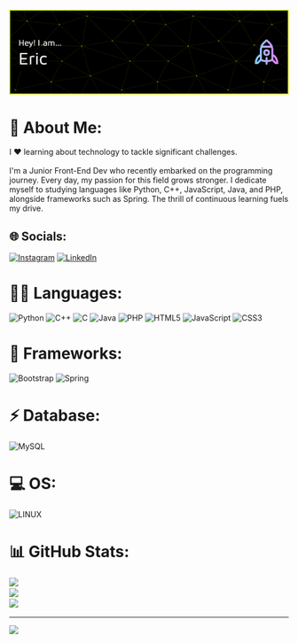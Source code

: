 ![Header](./header.png)

# 💫 About Me:
I ❤️ learning about technology to tackle significant challenges.<br><br>I'm a Junior Front-End Dev who recently embarked on the programming journey. Every day, my passion for this field grows stronger. I dedicate myself to studying languages like Python, C++, JavaScript, Java, and PHP, alongside frameworks such as Spring. The thrill of continuous learning fuels my drive.


## 🌐 Socials:
[![Instagram](https://img.shields.io/badge/Instagram-%23E4405F.svg?logo=Instagram&logoColor=white)](https://instagram.com/eric.peneres_15) [![LinkedIn](https://img.shields.io/badge/LinkedIn-%230077B5.svg?logo=linkedin&logoColor=white)](https://linkedin.com/in/eric-peneres-carneiro) 

# 👩‍💻 Languages:
![Python](https://img.shields.io/badge/python-3670A0?style=for-the-badge&logo=python&logoColor=ffdd54)
![C++](https://img.shields.io/badge/c++-%2300599C.svg?style=for-the-badge&logo=c%2B%2B&logoColor=white)
![C](https://img.shields.io/badge/c-%2300599C.svg?style=for-the-badge&logo=c&logoColor=white)
![Java](https://img.shields.io/badge/java-%23ED8B00.svg?style=for-the-badge&logo=java&logoColor=white)
![PHP](https://img.shields.io/badge/php-%23777BB4.svg?style=for-the-badge&logo=php&logoColor=white)
![HTML5](https://img.shields.io/badge/html5-%23E34F26.svg?style=for-the-badge&logo=html5&logoColor=white)
![JavaScript](https://img.shields.io/badge/javascript-%23323330.svg?style=for-the-badge&logo=javascript&logoColor=%23F7DF1E)
![CSS3](https://img.shields.io/badge/css3-%231572B6.svg?style=for-the-badge&logo=css3&logoColor=white)

# 🚀 Frameworks:
![Bootstrap](https://img.shields.io/badge/bootstrap-%23563D7C.svg?style=for-the-badge&logo=bootstrap&logoColor=white)
![Spring](https://img.shields.io/badge/spring-%236DB33F.svg?style=for-the-badge&logo=spring&logoColor=white)

# ⚡ Database:
![MySQL](https://img.shields.io/badge/mysql-%2300f.svg?style=for-the-badge&logo=mysql&logoColor=white)

# 💻 OS:
![LINUX](https://img.shields.io/badge/Linux-FCC624?style=for-the-badge&logo=linux&logoColor=black)

# 📊 GitHub Stats:
![](https://github-readme-stats.vercel.app/api?username=EricW900&theme=merko&hide_border=false&include_all_commits=false&count_private=false)<br/>
![](https://github-readme-streak-stats.herokuapp.com/?user=EricW900&theme=merko&hide_border=false)<br/>
![](https://github-readme-stats.vercel.app/api/top-langs/?username=EricW900&theme=merko&hide_border=false&include_all_commits=false&count_private=false&layout=compact)

---
[![](https://visitcount.itsvg.in/api?id=EricW900&icon=0&color=1)](https://visitcount.itsvg.in)

<!-- Proudly created with GPRM ( https://gprm.itsvg.in ) -->
